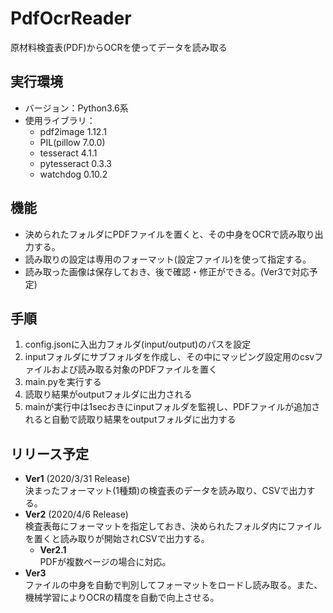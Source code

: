 # PdfOcrReader
原材料検査表(PDF)からOCRを使ってデータを読み取る

## 実行環境
- バージョン：Python3.6系
- 使用ライブラリ：  
    - pdf2image 1.12.1
    - PIL(pillow 7.0.0)
    - tesseract 4.1.1
    - pytesseract 0.3.3
    - watchdog 0.10.2

## 機能
- 決められたフォルダにPDFファイルを置くと、その中身をOCRで読み取り出力する。
- 読み取りの設定は専用のフォーマット(設定ファイル)を使って指定する。
- 読み取った画像は保存しておき、後で確認・修正ができる。(Ver3で対応予定)

## 手順
1. config.jsonに入出力フォルダ(input/output)のパスを設定
2. inputフォルダにサブフォルダを作成し、その中にマッピング設定用のcsvファイルおよび読み取る対象のPDFファイルを置く
3. main.pyを実行する
4. 読取り結果がoutputフォルダに出力される
5. mainが実行中は1secおきにinputフォルダを監視し、PDFファイルが追加されると自動で読取り結果をoutputフォルダに出力する

## リリース予定
- **Ver1** (2020/3/31 Release)  
  決まったフォーマット(1種類)の検査表のデータを読み取り、CSVで出力する。
- **Ver2** (2020/4/6 Release)  
  検査表毎にフォーマットを指定しておき、決められたフォルダ内にファイルを置くと読み取りが開始されCSVで出力する。
  - **Ver2.1**  
  PDFが複数ページの場合に対応。
- **Ver3**  
  ファイルの中身を自動で判別してフォーマットをロードし読み取る。また、機械学習によりOCRの精度を自動で向上させる。

